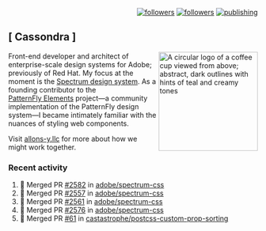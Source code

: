 <p align="right"><a rel="me" href="https://front-end.social/@castastrophe">
    <img alt="followers" title="Follow me on Mastodon" src="https://img.shields.io/mastodon/follow/109297102751309835?domain=https%3A%2F%2Ffront-end.social&label=Follow&logo=mastodon&logoColor=white&style=for-the-badge&labelColor=008080&color=006969"/></a>
  <a href="https://codepen.io/castastrophe/">
    <img alt="followers" title="Follow me on CodePen" src="https://img.shields.io/badge/23-1?color=640464&labelColor=7c007c&style=for-the-badge&logo=codepen&label=Follow"/></a>
<a href="https://castastrophe.medium.com/">
    <img alt="publishing" title="View articles on Medium" src="https://img.shields.io/badge/107-1?color=666&labelColor=444&label=subscribe&logo=medium&logoColor=white&style=for-the-badge"/></a>
</p>

## [&nbsp;Cassondra&nbsp;]

<img align="right" src="https://github-production-user-asset-6210df.s3.amazonaws.com/1840295/253016758-ba468774-1cd3-42c2-8f43-947b5eeb5edf.png" height="200" alt="A circular logo of a coffee cup viewed from above; abstract, dark outlines with hints of teal and creamy tones">

Front-end developer and architect of enterprise-scale design systems for Adobe; previously of Red Hat. My focus at the moment is the [Spectrum design system](https://github.com/adobe/spectrum-css). As a founding contributor to the [PatternFly&nbsp;Elements](https://github.com/patternfly/patternfly-elements) project&mdash;a community implementation of the PatternFly design system&mdash;I became intimately familiar with the nuances of styling web components.

Visit [allons-y.llc](http://allons-y.llc/) for more about how we might work together.

### Recent activity

<!--START_SECTION:activity-->
1. 🎉 Merged PR [#2582](https://github.com/adobe/spectrum-css/pull/2582) in [adobe/spectrum-css](https://github.com/adobe/spectrum-css)
2. 🎉 Merged PR [#2557](https://github.com/adobe/spectrum-css/pull/2557) in [adobe/spectrum-css](https://github.com/adobe/spectrum-css)
3. 🎉 Merged PR [#2561](https://github.com/adobe/spectrum-css/pull/2561) in [adobe/spectrum-css](https://github.com/adobe/spectrum-css)
4. 🎉 Merged PR [#2576](https://github.com/adobe/spectrum-css/pull/2576) in [adobe/spectrum-css](https://github.com/adobe/spectrum-css)
5. 🎉 Merged PR [#61](https://github.com/castastrophe/postcss-custom-prop-sorting/pull/61) in [castastrophe/postcss-custom-prop-sorting](https://github.com/castastrophe/postcss-custom-prop-sorting)
<!--END_SECTION:activity-->
